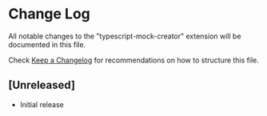 # Change Log

All notable changes to the "typescript-mock-creator" extension will be documented in this file.

Check [Keep a Changelog](http://keepachangelog.com/) for recommendations on how to structure this file.

## [Unreleased]

- Initial release
